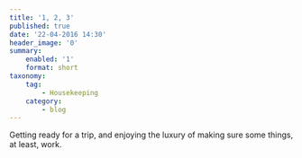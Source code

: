 ```yaml
---
title: '1, 2, 3'
published: true
date: '22-04-2016 14:30'
header_image: '0'
summary:
    enabled: '1'
    format: short
taxonomy:
    tag:
        - Housekeeping
    category:
        - blog
---
```


Getting ready for a trip, and enjoying the luxury of making sure some things, at least, work.